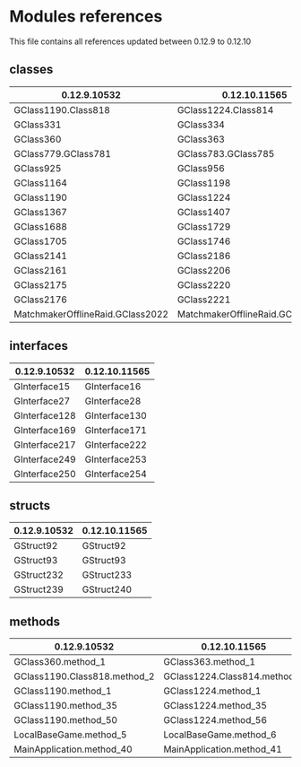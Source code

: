 # Modules references

This file contains all references updated between 0.12.9 to 0.12.10

## classes

**0.12.9.10532**                 | **0.12.10.11565**
-------------------------------- | --------------------------
GClass1190.Class818              | GClass1224.Class814
GClass331                        | GClass334
GClass360                        | GClass363
GClass779.GClass781              | GClass783.GClass785
GClass925                        | GClass956
GClass1164                       | GClass1198
GClass1190                       | GClass1224
GClass1367                       | GClass1407
GClass1688                       | GClass1729
GClass1705                       | GClass1746
GClass2141                       | GClass2186
GClass2161                       | GClass2206
GClass2175                       | GClass2220
GClass2176                       | GClass2221
MatchmakerOfflineRaid.GClass2022 | MatchmakerOfflineRaid.GClass2066

## interfaces

**0.12.9.10532** | **0.12.10.11565**
---------------- | -----------------
GInterface15     | GInterface16
GInterface27     | GInterface28
GInterface128    | GInterface130
GInterface169    | GInterface171
GInterface217    | GInterface222
GInterface249    | GInterface253
GInterface250    | GInterface254

## structs

**0.12.9.10532** | **0.12.10.11565**
---------------- | -----------------
GStruct92        | GStruct92
GStruct93        | GStruct93
GStruct232       | GStruct233
GStruct239       | GStruct240

## methods

**0.12.9.10532**             | **0.12.10.11565**
---------------------------- | ----------------------------
GClass360.method_1           | GClass363.method_1
GClass1190.Class818.method_2 | GClass1224.Class814.method_2
GClass1190.method_1          | GClass1224.method_1
GClass1190.method_35         | GClass1224.method_35
GClass1190.method_50         | GClass1224.method_56
LocalBaseGame.method_5       | LocalBaseGame.method_6
MainApplication.method_40    | MainApplication.method_41
